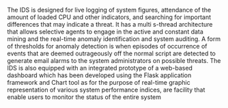 The IDS is designed for live logging of system
figures, attendance of the amount of loaded CPU and other
indicators, and searching for important differences that may
indicate a threat. It has a multi s-thread architecture that allows
selective agents to engage in the active and constant data mining
and the real-time anomaly identification and system auditing.
A form of thresholds for anomaly detection is when episodes
of occurrence of events that are deemed outrageously off the
normal script are detected to generate email alarms to the system
administrators on possible threats. The IDS is also equipped
with an integrated prototype of a web-based dashboard which
has been developed using the Flask application framework and
Chart tool as for the purpose of real-time graphic representation
of various system performance indices, are facility that enable
users to monitor the status of the entire system
